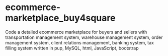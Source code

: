# ecommerce-marketplace_buy4square
Code a detailed ecommerce marketplace for buyers and sellers with transportation management system, warehouse management system, order management system, client relations management, banking system, tax filling system written in pup, MySQL, html, JavaScript, bootstrap
